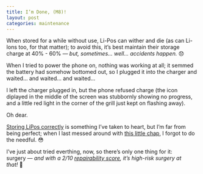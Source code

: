 ```yaml
---
title: I’m Done, (M8)!
layout: post
categories: maintenance
---
```


When stored for a while without use, Li-Pos can wither and die (as can Li-Ions too, for that matter); to avoid this, it’s best maintain their storage charge at 40% - 60%&nbsp;— <i>but, sometimes... well... accidents happen.</i>&nbsp;😞

When I tried to power the phone on, nothing was working at all; it semmed the battery had somehow bottomed out, so I plugged it into the charger and waited... and waited... and waited...

I left the charger plugged in, but the phone refused charge (the icon diplayed in the middle of the screen was stubbornly showing no progress, and a little red light in the corner of the grill just kept on flashing away).

Oh dear. 

<a href="https://www.grepow.com/faq/lipo-battery-storage-faqs.html">Storing LiPos correctly</a> is something I’ve taken to heart, but I’m far from being perfect; when I last messed around with <a href="https://en.m.wikipedia.org/wiki/HTC_One_(M8)">this little chap</a>, I forgot to do the needful.&nbsp;😳

I’ve just about tried everthing, now, so there’s only one thing for it: surgery&nbsp;— <i>and with a 2/10 <a href="https://www.cnet.com/tech/mobile/htc-one-m8-gets-thumbs-down-for-repairability/">repairability score</a>, it’s high-risk surgery at that!</i>&nbsp;🤞






